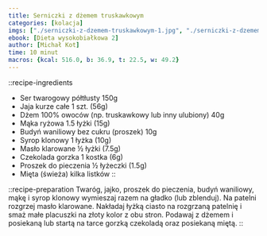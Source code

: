 ```yaml
---
title: Serniczki z dżemem truskawkowym
categories: [kolacja]
imgs: ["./serniczki-z-dzemem-truskawkowym-1.jpg", "./serniczki-z-dzemem-truskawkowym-2.jpg"]
ebook: [Dieta wysokobiałkowa 2]
author: [Michał Kot]
time: 10 minut
macros: {kcal: 516.0, b: 36.9, t: 22.5, w: 49.2}
---
```


::recipe-ingredients
- Ser twarogowy półtłusty 150g
- Jaja kurze całe 1 szt. (56g)
- Dżem 100% owoców (np. truskawkowy lub inny ulubiony) 40g
- Mąka ryżowa 1.5 łyżki (15g)
- Budyń waniliowy bez cukru (proszek) 10g
- Syrop klonowy 1 łyżka (10g)
- Masło klarowane ½ łyżki (7.5g)
- Czekolada gorzka 1 kostka (6g)
- Proszek do pieczenia ½ łyżeczki (1.5g)
- Mięta (świeża) kilka listków
::

::recipe-preparation
Twaróg, jajko, proszek do pieczenia, budyń waniliowy, mąkę i syrop klonowy wymieszaj razem na gładko (lub zblenduj). Na patelni rozgrzej masło klarowane. Nakładaj łyżką ciasto na rozgrzaną patelnię i smaż małe placuszki na złoty kolor z obu stron. Podawaj z dżemem i posiekaną lub startą na tarce gorzką czekoladą oraz posiekaną miętą.
::